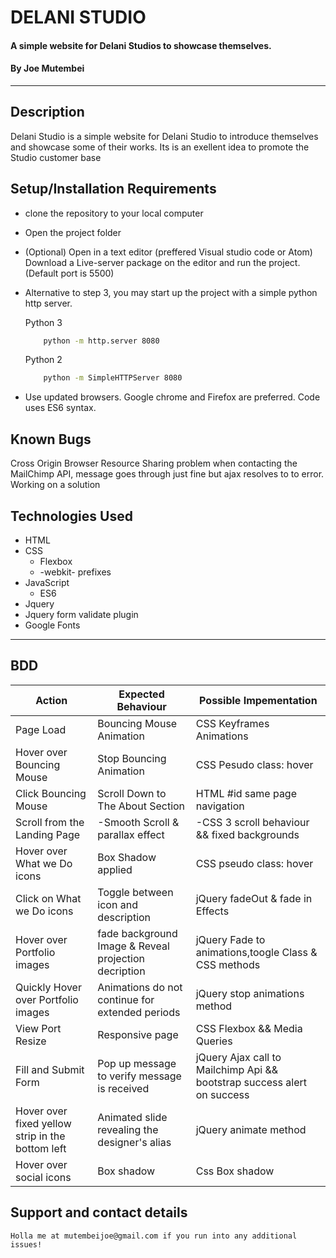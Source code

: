 # DELANI STUDIO
#### A simple website for Delani Studios to showcase themselves. 
#### By **Joe Mutembei**
*******
## Description
Delani Studio is a simple website for Delani Studio to introduce themselves and showcase some of their works. Its is an exellent idea to promote the Studio customer base
## Setup/Installation Requirements
* clone the repository to your local computer
* Open the project folder 
* (Optional) Open in a text editor (preffered Visual studio code or Atom)       Download a Live-server package on the editor and run the project.         (Default port is 5500)
*  Alternative to step 3, you may start up the project with a simple python http server.

    Python 3

    ```bash
        python -m http.server 8080
    ```
    Python 2

    ```bash
        python -m SimpleHTTPServer 8080
    ```
* Use updated browsers. Google chrome and Firefox are preferred. Code uses ES6 syntax.
## Known Bugs
   Cross Origin Browser Resource Sharing problem when contacting the MailChimp API, message goes through just fine but ajax resolves to to error. Working on a solution
## Technologies Used
 * HTML
 * CSS
    * Flexbox
    * -webkit- prefixes
 * JavaScript
    * ES6
 * Jquery
 * Jquery form validate plugin
 * Google Fonts

 --------
## BDD 
   | Action                                           	| Expected Behaviour                                    	| Possible Impementation                                                   	|
|--------------------------------------------------	|-------------------------------------------------------	|--------------------------------------------------------------------------	|
| Page Load                                        	| Bouncing Mouse Animation                              	| CSS Keyframes Animations || jQuery                                       	|
| Hover over Bouncing Mouse                        	| Stop Bouncing Animation                               	| CSS Pesudo class: hover  || jQuery mouse events                          	|
| Click Bouncing Mouse                             	| Scroll Down to The About Section                      	| HTML #id same page navigation                                            	|
| Scroll from the Landing Page                     	| -Smooth Scroll & parallax effect                	| -CSS 3 scroll behaviour && fixed backgrounds        	|
| Hover over What we Do icons                      	| Box Shadow applied                                    	| CSS pseudo class: hover                                                  	|
| Click on What we Do icons                        	| Toggle between icon and description                   	| jQuery fadeOut & fade in Effects                                         	|
| Hover over Portfolio images                      	| fade background Image & Reveal projection decription  	| jQuery Fade to animations,toogle Class & CSS methods                     	|
| Quickly Hover over Portfolio images              	| Animations do not continue for extended periods       	| jQuery stop animations method                                            	|
| View Port Resize                                 	| Responsive page                                       	| CSS Flexbox &&  Media Queries                                            	|
| Fill and Submit Form                             	| Pop up message to verify message is received          	| jQuery Ajax call to Mailchimp Api && bootstrap success alert on success  	|
| Hover over fixed yellow strip in the bottom left 	| Animated slide revealing the designer's alias         	| jQuery animate method                                                    	|
| Hover over social icons                          	| Box shadow                                            	| Css Box shadow                                                           	|

## Support and contact details
    Holla me at mutembeijoe@gmail.com if you run into any additional issues!
